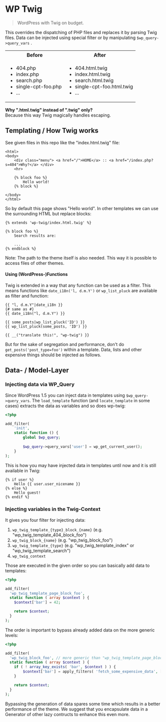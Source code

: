 # WP Twig

> WordPress with Twig on budget.

This overrides the dispatching of PHP files
and replaces it by parsing Twig files.
Data can be injected using special filter
or by manipulating `$wp_query->query_vars` .

<table>
    <tr>
        <th>Before</th>
        <th>After</th>
    </tr>
    <tr>
        <td>
            <ul>
                <li>404.php</li>
                <li>index.php</li>
                <li>search.php</li>
                <li>single-cpt-foo.php</li>
                <li>...</li>
            </ul>
        </td>
        <td>
            <ul>
                <li>404.html.twig</li>
                <li>index.html.twig</li>
                <li>search.html.twig</li>
                <li>single-cpt-foo.html.twig</li>
                <li>...</li>
            </ul>
        </td>
    </tr>
</table>

**Why ".html.twig" instead of ".twig" only?** <br>
Because this way Twig magically handles escaping.


## Templating / How Twig works


See given files in this repo like the "index.html.twig" file:

```twig
<html>
<body>
    <div class="menu"> <a href="/">HOME</a> :: <a href="/index.php?s=404">Why?</a> </div>
    <hr>
  
    {% block foo %}
        Hello world!
    {% block %}

</body>
</html>
```

So by default this page shows "Hello world".
In other templates we can use the surrounding HTML but replace blocks:

```twig
{% extends 'wp-twig/index.html.twig' %}

{% block foo %}
    Search results are:

    ...
{% endblock %}
```

Note: The path to the theme itself is also needed.
This way it is possible to access files of other themes.

#### Using (WordPress-)Functions


Twig is extended in a way that any function can be used as a filter.
This means functions like `date_i18n('l, d.m.Y')` or `wp_list_pluck` are available as filter and function:

```twig
{{ "l, d.m.Y"|date_i18n }}
{# same as #}
{{ date_i18n("l, d.m.Y") }}

{{ some_posts|wp_list_pluck('ID') }}
{{ wp_list_pluck(some_posts, 'ID') }}

{{ __("translate this!", "wp-twig") }}
```

But for the sake of segregation
and performance, don't do `get_posts('post_type=foo')` within a template.
Data, lists and other expensive things should be injected as follows.


## Data- / Model-Layer


### Injecting data via WP_Query

Since WordPress 1.5 you can inject data in templates using `$wp_query->query_vars`. 
The `load_template` function (and `locate_template` in some cases)
extracts the data as variables
and so does wp-twig:

```php
<?php

add_filter(
    'init',
    static function () {
        global $wp_query;
  
        $wp_query->query_vars['user'] = wp_get_current_user();  
    }
);
```

This is how you may have injected data in templates until now
and it is still available in Twig:

```twig
{% if user %}
    Hello {{ user.user_nicename }}
{% else %}
    Hello guest!
{% endif %}
```


### Injecting variables in the Twig-Context


It gives you four filter for injecting data:

1. `wp_twig_template_{type}_block_{name}`
  (e.g. "wp_twig_template_404_block_foo")
2. `wp_twig_block_{name}`
  (e.g. "wp_twig_block_foo")
3. `wp_twig_template_{type}`
  (e.g. "wp_twig_template_index" or "wp_twig_template_search")
4. `wp_twig_context`

Those are executed in the given order so you can basically add data to templates:

```php
<?php

add_filter(
  'wp_twig_template_page_block_foo',
  static function ( array $context ) {
    $context['bar'] = 42;

    return $context;
  }
);
```

The order is important to bypass already added data
on the more generic levels:

```php
<?php

add_filter(
  'wp_twig_block_foo', // more generic than "wp_twig_template_page_block_foo" from above
  static function ( array $context ) {
    if ( ! array_key_exists( 'bar', $context ) ) {
        $context['bar'] = apply_filters( 'fetch_some_expensive_data', [] );
    }

    return $context;
  }
);
``` 

Bypassing the generation of data spares some time which results in a better performance of the theme.
We suggest that you encapsulate data in a Generator of other lazy contructs to enhance this even more.
